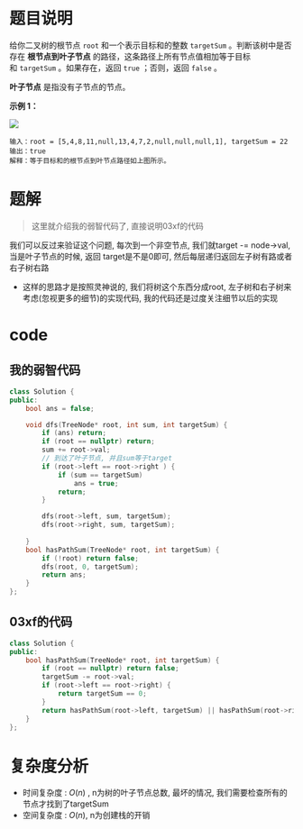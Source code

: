 # 题目说明

给你二叉树的根节点 `root` 和一个表示目标和的整数 `targetSum` 。判断该树中是否存在 **根节点到叶子节点** 的路径，这条路径上所有节点值相加等于目标和 `targetSum` 。如果存在，返回 `true` ；否则，返回 `false` 。

**叶子节点** 是指没有子节点的节点。

**示例 1：**

![](https://assets.leetcode.com/uploads/2021/01/18/pathsum1.jpg)

```
输入：root = [5,4,8,11,null,13,4,7,2,null,null,null,1], targetSum = 22
输出：true
解释：等于目标和的根节点到叶节点路径如上图所示。
```

# 题解

> 这里就介绍我的弱智代码了, 直接说明03xf的代码

我们可以反过来验证这个问题, 每次到一个非空节点, 我们就target -= node->val, 当是叶子节点的时候, 返回 target是不是0即可, 然后每层递归返回左子树有路或者右子树右路

- 这样的思路才是按照灵神说的, 我们将树这个东西分成root, 左子树和右子树来考虑(忽视更多的细节)的实现代码, 我的代码还是过度关注细节以后的实现

# code

## 我的弱智代码

```cpp
class Solution {
public:
    bool ans = false;

    void dfs(TreeNode* root, int sum, int targetSum) {
        if (ans) return;
        if (root == nullptr) return;
        sum += root->val;
        // 到达了叶子节点, 并且sum等于target
        if (root->left == root->right ) {
            if (sum == targetSum)
                ans = true;
            return;
        }

        dfs(root->left, sum, targetSum);
        dfs(root->right, sum, targetSum);
        
    }
    bool hasPathSum(TreeNode* root, int targetSum) {
        if (!root) return false;
        dfs(root, 0, targetSum);
        return ans;
    }
};
```

## 03xf的代码

```cpp
class Solution {
public:
    bool hasPathSum(TreeNode* root, int targetSum) {
        if (root == nullptr) return false;
        targetSum -= root->val;
        if (root->left == root->right) {
            return targetSum == 0;
        }
        return hasPathSum(root->left, targetSum) || hasPathSum(root->right, targetSum);
    }
};
```

# 复杂度分析

- 时间复杂度 : $O(n)$ , n为树的叶子节点总数, 最坏的情况, 我们需要检查所有的节点才找到了targetSum
- 空间复杂度 : $O(n)$, n为创建栈的开销
